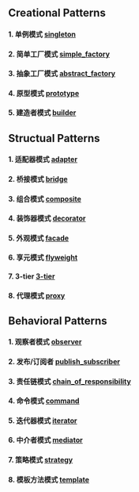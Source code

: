 ## Creational Patterns

#### 1. 单例模式 [singleton](./singleton.py)
#### 2. 简单工厂模式 [simple_factory](./simple_factory.py)
#### 3. 抽象工厂模式 [abstract_factory](./abstract_factory.py)
#### 4. 原型模式 [prototype](./prototype.py)
#### 5. 建造者模式 [builder](./builder.py)

## Structual Patterns

#### 1. 适配器模式 [adapter](./adapter.py)
#### 2. 桥接模式 [bridge](./bridge.py)
#### 3. 组合模式 [composite](./composite.py)
#### 4. 装饰器模式 [decorator](./decorator.py)
#### 5. 外观模式 [facade](./facade.py)
#### 6. 享元模式 [flyweight](./flyweight.py)
#### 7. 3-tier [3-tier](./3-tier.py)
#### 8. 代理模式 [proxy](./proxy.py)


## Behavioral Patterns

#### 1. 观察者模式 [observer](./obsever.py)
#### 2. 发布/订阅者 [publish_subscriber](./publish_subscriber.py)
#### 3. 责任链模式 [chain_of_responsibility](./chain_of_responsibility.py)
#### 4. 命令模式 [command](./command.py)
#### 5. 迭代器模式 [iterator](./iterator.py)
#### 6. 中介者模式 [mediator](./mediator.py)
#### 7. 策略模式 [strategy](./strategy.py)
#### 8. 模板方法模式 [template](./template.py)

